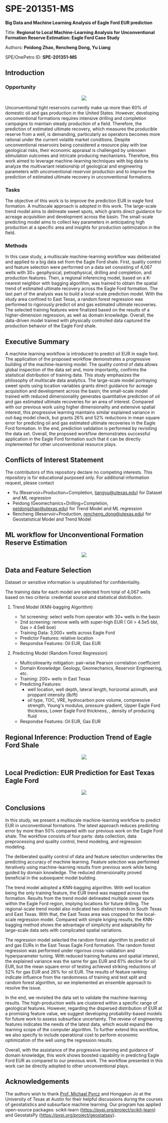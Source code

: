 # SPE-201351-MS
__Big Data and Machine Learning Analysis of Eagle Ford EUR prediction__

Title: __Regional to Local Machine-Learning Analysis for Unconventional Formation Reserve Estimation: Eagle Ford Case Study__

Authors: __Peidong Zhao, Rencheng Dong, Yu Liang__

SPE/OnePetro ID: __SPE-201351-MS__

## Introduction

### Opportunity
<p align="center">
    <img src="/MachineLearning_Plot/eia.png"  />
</p>



Unconventional tight reservoirs currently make up more than 60% of domestic oil and gas production in the United States. However, developing unconventional formations requires intensive drilling and completion campaigns to maintain steady production of a field. Therefore, the prediction of estimated ultimate recovery, which measures the producible reserve from a well, is demanding, particularly as operators becomes more rational under the current volatile market conditions. Despite unconventional reservoirs being considered a resource play with low geological risks, their economic appraisal is challenged by unknown stimulation outcomes and intricate producing mechanisms. Therefore, this work aimed to leverage machine-learning techniques with big data to analyze the multivariant relationship of geological and engineering parameters with unconventional reservoir production and to improve the prediction of estimated ultimate recovery in unconventional formations.

### Tasks 
The objective of this work is to improve the prediction EUR in eagle ford formation. A multiscale approach is adopted in this work. The large-scale trend model aims to delineate sweet spots, which grants direct guidance for acreage acquisition and development across the basin. The small-scale predicting model aims to collect key parameters in anticipating high production at a specific area and insights for production optimization in the field.

### Methods
In this case study, a multiscale machine-learning workflow was deliberated and applied to a big data set from the Eagle Ford shale. First, quality control and feature selection were performed on a data set consisting of 4,067 wells with 30+ geophysical, petrophysical, drilling and completion, and production features. Then, a regional inferencing model, based on a K-nearest neighbor with bagging algorithm, was trained to obtain the spatial trend of estimated ultimate recovery across the Eagle Ford formation. The last part of the analysis was to build a local-scale prediction model. With the study area confined to East Texas, a random forest regression was performed to rigorously predict oil and gas estimated ultimate recoveries. The selected training features were finalized based on the results of a higher-dimension regression, as well as domain knowledge. Overall, the data-driven model trained with physically controlled data captured the production behavior of the Eagle Ford shale.

## Executive Summary
A machine learning workflow is introduced to predict oil EUR in eagle ford. The application of the proposed workflow demonstrates a progressive building of the machine-learning model. The quality control of data allows global inspection of the data set and, more importantly, confirms the statistical distribution of training data. This study emphasizes the philosophy of multiscale data analytics. The large-scale model portraying sweet spots using location variables grants direct guidance for acreage acquisition and development across the basin; the small-scale model trained with reduced dimensionality generates quantitative prediction of oil and gas estimated ultimate recoveries for an area of interest. Compared with our previous work using higher dimensionality and extensive spatial interest, this progressive learning maintains similar explained variance in out-bag model check, but grants 26% and 52% reductions in mean square error for predicting oil and gas estimated ultimate recoveries in the Eagle Ford formation. In the end, prediction validation is performed by revisiting the data set. Overall, the proposed workflow demonstrates successful application in the Eagle Ford formation such that it can be directly implemented for other unconventional resource plays.


## Conflicts of Interest Statement
The contributors of this repository declare no competing interests. This repository is for educational purposed only. For additional information request, please contact
  * Yu (Reservoir+Production+Completion, liangyu@utexas.edu) for Dataset and ML regression
  * Peidong (Geomechanics+Drilling+Completion, peidongzhao@utexas.edu) for Trend Model and ML regression
  * Rencheng (Reservoir+Production, rencheng_dong@utexas.edu) for Geostatistical Model and Trend Model

## ML workflow for Unconventional Formation Reserve Estimation

<p align="center">
    <img src="/MachineLearning_Plot/02_ML_WorkFlow.png"  />
</p>

## Data and Feature Selection 
Dataset or sensitive information is unpublished for confidentiality.

The training data for each model are selected from total of 4,067 wells based on two criteria: credential source and statistical distribution. 
  1. Trend Model (KNN-bagging Algorithm)
      * 1st screening: select wells from operator with 30+ wells in the basin
      * 2nd screening: remove wells with super-high EUR  ( Oil > 4.5e5 bbl, Gas > 4.5e6 boe)
      * Training Data: 3,000+ wells across Eagle Ford
      * Predictor Features: relative location
      * Respondse Features: Oil EUR, Gas EUR
  
  2. Predicting Model (Random Forest Regression)
      * Multicolinearity mitigation: pair-wise Pearson correlation coefficient
      * Domain Knowledge: Geology, Geomechanics, Reservoir Engineering, etc.
      * Training: 200+ wells in East Texas
      * Predicting Features: 
        - well location, well depth, lateral length, horizontal azimuth, and proppant intensity (lb/ft)
        - oil type, TOC, VRE, hydrocarbon pore volume, compressive strength, Young's modulus, pressure gradient, Upper Eagle Ford thickness, Lower Eagle Ford thickness, , density of producing fluid
      * Respondse Features: Oil EUR, Gas EUR
## Regional Inference: Production Trend of Eagle Ford Shale 

<p align="center">
    <img src="/MachineLearning_Plot/Trend_results.png" >
    </>
</p>

## Local Prediction: EUR Prediction for East Texas Eagle Ford


<p align="center">
    <img src="/MachineLearning_Plot/RandomForest.png" >
</p>


## Conclusions
In this study, we present a multiscale machine-learning workflow to predict EUR in unconventional formations. The latest approach reduces predicting error by more than 50% compared with our previous work on the Eagle Ford shale. The workflow consists of four parts: data collection, data preprocessing and quality control, trend modeling, and regression modeling. 

The deliberated quality control of data and feature selection underwrites the predicting accuracy of machine learning. Feature selection was performed iteratively using machine-learning results from previous work while being guided by domain knowledge. The reduced dimensionality proved beneficial in the subsequent model building.

The trend model adopted a KNN-bagging algorithm. With well location being the only training feature, the EUR trend was mapped across the formation. Results from the trend model delineated multiple sweet spots within the Eagle Ford region, implying locations for future drilling. The regional-scale trend model also indicated two distinct trends in South Texas and East Texas. With that, the East Texas area was cropped for the local-scale regression model. Compared with simple kriging results, the KNN-bagging method shows the advantage of simplicity and adaptability for large-scale data sets with complicated spatial variations.

The regression model selected the random forest algorithm to predict oil and gas EURs in the East Texas Eagle Ford formation. The random forest regression was performed under rigorous cross-validation and hyperparameter tuning. With reduced training features and spatial interest, the explained variance was the same for gas EUR and 61% decline for oil EUR, but the mean square error of testing achieved striking reductions of 52% for gas EUR and 26% for oil EUR. The results of feature ranking indicate influence from the randomness of training and test split and random forest algorithm, so we implemented an ensemble approach to resolve the issue.

In the end, we revisited the data set to validate the machine-learning results. The high-production wells are clustered within a specific range of geological features. However, regarding the dispersed distribution of EUR at a promising feature value, we suggest developing probability-based models for future work to assess subsurface uncertainty. The review of engineering features indicates the needs of the latest data, which would expand the learning scope of the computer algorithm. To further extend this workflow, we also specify to include operational cost to perform economic optimization of the well using the regression results.

Overall, with the assistance of the progressive learning and guidance of domain knowledge, this work shows boosted capability in predicting Eagle Ford EUR as compared to our previous work. The workflow presented in this work can be directly adopted to other unconventional plays.

## Acknowledgements 

The authors wish to thank [Prof. Michael Pyrcz](https://github.com/GeostatsGuy) and Honggeun Jo at the University of Texas at Austin for their helpful discussions during the courses of geostatistics and subsurface machine learning. Our program has applied open-source packages: scikit-learn (https://pypi.org/project/scikit-learn) and GeostatsPy (https://pypi.org/project/geostatspy).




